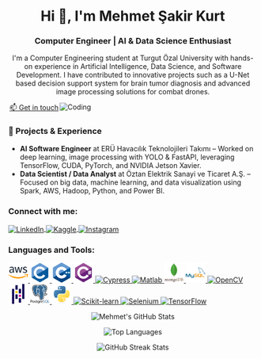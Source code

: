 <h1 align="center">Hi 👋, I'm Mehmet Şakir Kurt</h1> <h3 align="center">Computer Engineer | AI & Data Science Enthusiast</h3> <p align="center"> I'm a Computer Engineering student at Turgut Özal University with hands-on experience in Artificial Intelligence, Data Science, and Software Development. I have contributed to innovative projects such as a U-Net based decision support system for brain tumor diagnosis and advanced image processing solutions for combat drones. </p> <img align="right" alt="Coding" width="400" src="https://community.wolfram.com/c/portal/getImageAttachment?filename=animatedmedium.gif&userId=48754"> <p align="center"> <a href="mailto:mehmetsakirkurtt@gmail.com">📫 Get in touch</a> </p> <h3 align="left">🚀 Projects & Experience</h3> <ul> <li><strong>AI Software Engineer</strong> at ERÜ Havacılık Teknolojileri Takımı – Worked on deep learning, image processing with YOLO & FastAPI, leveraging TensorFlow, CUDA, PyTorch, and NVIDIA Jetson Xavier.</li> <li><strong>Data Scientist / Data Analyst</strong> at Öztan Elektrik Sanayi ve Ticaret A.Ş. – Focused on big data, machine learning, and data visualization using Spark, AWS, Hadoop, Python, and Power BI.</li> </ul> <h3 align="left">Connect with me:</h3> <p align="left"> <a href="https://www.linkedin.com/in/mehmet-%C5%9Fakir-kurt-36339b1b2/" target="_blank"> <img align="center" src="https://raw.githubusercontent.com/rahuldkjain/github-profile-readme-generator/master/src/images/icons/Social/linked-in-alt.svg" alt="LinkedIn" height="30" width="40" /> </a> <a href="https://www.kaggle.com/mehmetakirkurtt" target="_blank"> <img align="center" src="https://raw.githubusercontent.com/rahuldkjain/github-profile-readme-generator/master/src/images/icons/Social/kaggle.svg" alt="Kaggle" height="30" width="40" /> </a> <a href="https://www.instagram.com/mehmetsakirkurt/" target="_blank"> <img align="center" src="https://raw.githubusercontent.com/rahuldkjain/github-profile-readme-generator/master/src/images/icons/Social/instagram.svg" alt="Instagram" height="30" width="40" /> </a> </p> <h3 align="left">Languages and Tools:</h3> <p align="left"> <a href="https://aws.amazon.com" target="_blank" rel="noreferrer"> <img src="https://raw.githubusercontent.com/devicons/devicon/master/icons/amazonwebservices/amazonwebservices-original-wordmark.svg" alt="AWS" width="40" height="40"/> </a> <a href="https://www.cprogramming.com/" target="_blank" rel="noreferrer"> <img src="https://raw.githubusercontent.com/devicons/devicon/master/icons/c/c-original.svg" alt="C" width="40" height="40"/> </a> <a href="https://www.w3schools.com/cpp/" target="_blank" rel="noreferrer"> <img src="https://raw.githubusercontent.com/devicons/devicon/master/icons/cplusplus/cplusplus-original.svg" alt="C++" width="40" height="40"/> </a> <a href="https://www.w3schools.com/cs/" target="_blank" rel="noreferrer"> <img src="https://raw.githubusercontent.com/devicons/devicon/master/icons/csharp/csharp-original.svg" alt="C#" width="40" height="40"/> </a> <a href="https://www.cypress.io" target="_blank" rel="noreferrer"> <img src="https://raw.githubusercontent.com/simple-icons/simple-icons/6e46ec1fc23b60c8fd0d2f2ff46db82e16dbd75f/icons/cypress.svg" alt="Cypress" width="40" height="40"/> </a> <a href="https://www.mathworks.com/" target="_blank" rel="noreferrer"> <img src="https://upload.wikimedia.org/wikipedia/commons/2/21/Matlab_Logo.png" alt="Matlab" width="40" height="40"/> </a> <a href="https://www.mongodb.com/" target="_blank" rel="noreferrer"> <img src="https://raw.githubusercontent.com/devicons/devicon/master/icons/mongodb/mongodb-original-wordmark.svg" alt="MongoDB" width="40" height="40"/> </a> <a href="https://www.mysql.com/" target="_blank" rel="noreferrer"> <img src="https://raw.githubusercontent.com/devicons/devicon/master/icons/mysql/mysql-original-wordmark.svg" alt="MySQL" width="40" height="40"/> </a> <a href="https://opencv.org/" target="_blank" rel="noreferrer"> <img src="https://www.vectorlogo.zone/logos/opencv/opencv-icon.svg" alt="OpenCV" width="40" height="40"/> </a> <a href="https://pandas.pydata.org/" target="_blank" rel="noreferrer"> <img src="https://raw.githubusercontent.com/devicons/devicon/2ae2a900d2f041da66e950e4d48052658d850630/icons/pandas/pandas-original.svg" alt="Pandas" width="40" height="40"/> </a> <a href="https://www.postgresql.org" target="_blank" rel="noreferrer"> <img src="https://raw.githubusercontent.com/devicons/devicon/master/icons/postgresql/postgresql-original-wordmark.svg" alt="PostgreSQL" width="40" height="40"/> </a> <a href="https://www.python.org" target="_blank" rel="noreferrer"> <img src="https://raw.githubusercontent.com/devicons/devicon/master/icons/python/python-original.svg" alt="Python" width="40" height="40"/> </a> <a href="https://scikit-learn.org/" target="_blank" rel="noreferrer"> <img src="https://upload.wikimedia.org/wikipedia/commons/0/05/Scikit_learn_logo_small.svg" alt="Scikit-learn" width="40" height="40"/> </a> <a href="https://www.selenium.dev" target="_blank" rel="noreferrer"> <img src="https://raw.githubusercontent.com/detain/svg-logos/780f25886640cef088af994181646db2f6b1a3f8/svg/selenium-logo.svg" alt="Selenium" width="40" height="40"/> </a> <a href="https://www.tensorflow.org" target="_blank" rel="noreferrer"> <img src="https://www.vectorlogo.zone/logos/tensorflow/tensorflow-icon.svg" alt="TensorFlow" width="40" height="40"/> </a> </p> <p align="center"> <img src="https://github-readme-stats.vercel.app/api?username=mehmetsakirkurt&show_icons=true&locale=en" alt="Mehmet's GitHub Stats" /> </p> <p align="center"> <img src="https://github-readme-stats.vercel.app/api/top-langs?username=mehmetsakirkurt&show_icons=true&locale=en&layout=compact" alt="Top Languages" /> </p> <p align="center"> <img src="https://github-readme-streak-stats.herokuapp.com/?user=mehmetsakirkurt" alt="GitHub Streak Stats" /> </p>
